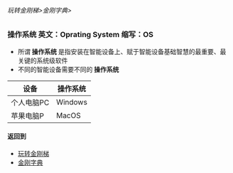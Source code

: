 ###### 玩转金刚梯>金刚字典>
### 操作系统 英文：Oprating System 缩写：OS
- 所谓<strong> 操作系统 </strong>是指安装在智能设备上、赋于智能设备基础智慧的最重要、最关键的系统级软件
- 不同的智能设备需要不同的<strong> 操作系统 </strong>

|设备|操作系统|
| --------| --------|
|个人电脑PC|Windows|
|苹果电脑P|MacOS|

#### 返回到
- [玩转金刚梯](https://github.com/a2zitpro/web/blob/master/LadderFree/A.md)
- [金刚字典](https://github.com/a2zitpro/web/blob/master/LadderFree/kkDictionary/KKDictionary.md)



